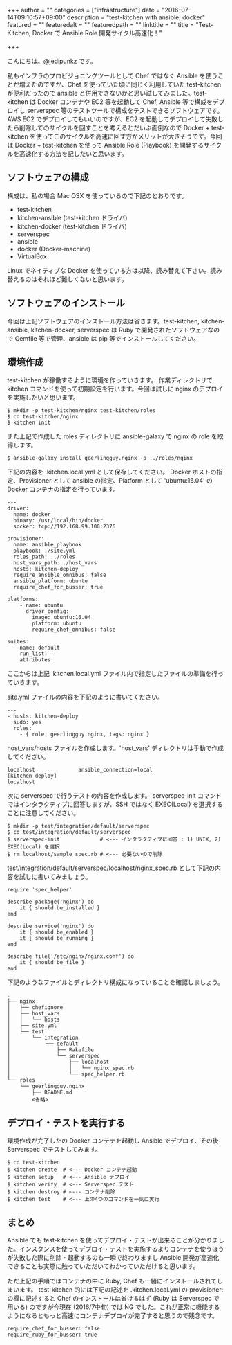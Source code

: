 +++
author = ""
categories = ["infrastructure"]
date = "2016-07-14T09:10:57+09:00"
description = "test-kitchen with ansible, docker"
featured = ""
featuredalt = ""
featuredpath = ""
linktitle = ""
title = "Test-Kitchen, Docker で Ansible Role 開発サイクル高速化！"

+++

こんにちは。<a href="https://twitter.com/jedipunkz">@jedipunkz</a> です。

私もインフラのプロビジョニングツールとして Chef ではなく Ansible を使うことが増えたのですが、Chef を使っていた頃に同じく利用していた test-kitchen が便利だったので ansible と併用できないかと思い試してみました。test-kitchen は Docker コンテナや EC2 等を起動して Chef, Ansible 等で構成をデプロイし serverspec 等のテストツールで構成をテストできるソフトウェアです。AWS EC2 でデプロイしてもいいのですが、EC2 を起動してデプロイして失敗したら削除してのサイクルを回すことを考えるとだいぶ面倒なので Docker + test-kitchen を使ってこのサイクルを高速に回す方がメリットが大きそうです。今回は Docker + test-kitchen を使って Ansible Role (Playbook) を開発するサイクルを高速化する方法を記したいと思います。

ソフトウェアの構成
----

構成は、私の場合 Mac OSX を使っているので下記のとおりです。

* test-kitchen
* kitchen-ansible (test-kitchen ドライバ)
* kitchen-docker (test-kitchen ドライバ)
* serverspec
* ansible
* docker (Docker-machine)
* VirtualBox

Linux でネイティブな Docker を使っている方は以降、読み替えて下さい。読み替えるのはそれほど難しくないと思います。

ソフトウェアのインストール
----

今回は上記ソフトウェアのインストール方法は省きます。test-kitchen, kitchen-ansible, kitchen-docker, serverspec は Ruby で開発されたソフトウェアなので Gemfile 等で管理、ansible は pip 等でインストールしてください。

環境作成
----

test-kitchen が稼働するように環境を作っていきます。
作業ディレクトリで kitchen コマンドを使って初期設定を行います。今回は試しに nginx のデプロイを実施したいと思います。

```
$ mkdir -p test-kitchen/nginx test-kitchen/roles
$ cd test-kitchen/nginx
$ kitchen init
```

また上記で作成した roles ディレクトリに ansible-galaxy で nginx の role を取得します。

```
$ ansible-galaxy install geerlingguy.nginx -p ../roles/nginx
```

下記の内容を .kitchen.local.yml として保存してください。
Docker ホストの指定、Provisioner として ansible の指定、Platform として 'ubuntu:16.04' の Docker コンテナの指定を行っています。

```
---
driver:
  name: docker
  binary: /usr/local/bin/docker
  socker: tcp://192.168.99.100:2376

provisioner:
  name: ansible_playbook
  playbook: ./site.yml
  roles_path: ../roles
  host_vars_path: ./host_vars
  hosts: kitchen-deploy
  require_ansible_omnibus: false
  ansible_platform: ubuntu
  require_chef_for_busser: true

platforms:
    - name: ubuntu
      driver_config:
        image: ubuntu:16.04
        platform: ubuntu
        require_chef_omnibus: false

suites:
  - name: default
    run_list:
    attributes:
```

ここからは上記 .kitchen.local.yml ファイル内で指定したファイルの準備を行っていきます。

site.yml ファイルの内容を下記のように書いてください。

```
---
- hosts: kitchen-deploy
  sudo: yes
  roles:
    - { role: geerlingguy.nginx, tags: nginx }
```

host_vars/hosts ファイルを作成します。'host_vars' ディレクトリは手動で作成してください。

```
localhost              ansible_connection=local
[kitchen-deploy]
localhost
```

次に serverspec で行うテストの内容を作成します。
serverspec-init コマンドではインタラクティブに回答しますが、SSH ではなく EXEC(Local) を選択することに注意してください。

```
$ mkdir -p test/integration/default/serverspec
$ cd test/integration/default/serverspec
$ serverspec-init             # <--- インタラクティブに回答 : 1) UNIX, 2) EXEC(Local) を選択
$ rm localhost/sample_spec.rb # <--- 必要ないので削除
```

test/integration/default/serverspec/localhost/nginx_spec.rb として下記の内容を試しに書いてみましょう。

```
require 'spec_helper'

describe package('nginx') do
    it { should be_installed }
end

describe service('nginx') do
    it { should be_enabled }
    it { should be_running }
end

describe file('/etc/nginx/nginx.conf') do
    it { should be_file }
end
```

下記のようなファイルとディレクトリ構成になっていることを確認しましょう。

```
.
├── nginx
│   ├── chefignore
│   ├── host_vars
│   │   └── hosts
│   ├── site.yml
│   └── test
│       └── integration
│           └── default
│               ├── Rakefile
│               └── serverspec
│                   ├── localhost
│                   │   └── nginx_spec.rb
│                   └── spec_helper.rb
└── roles
    └── geerlingguy.nginx
        ├── README.md
        <省略>
```

デプロイ・テストを実行する
----

環境作成が完了したの Docker コンテナを起動し Ansible でデプロイ、その後 Serverspec でテストしてみます。

```
$ cd test-kitchen
$ kitchen create  # <--- Docker コンテナ起動
$ kitchen setup   # <--- Ansible デプロイ
$ kitchen verify  # <--- Serverspec テスト
$ kitchen destroy # <--- コンテナ削除
$ kitchen test    # <--- 上の4つのコマンドを一気に実行
```

まとめ
----

Ansible でも test-kitchen を使ってデプロイ・テストが出来ることが分かりました。インスタンスを使ってデプロイ・テストを実施するよりコンテナを使うほうが失敗した際に削除・起動するのも一瞬で終わりますし Ansible 開発が高速化できることも実際に触っていただいてわかっていただけると思います。

ただ上記の手順ではコンテナの中に Ruby, Chef も一緒にインストールされてしまいます。
test-kitchen 的には下記の記述を .kitchen.local.yml の provisioner: の欄に記述すると Chef のインストールは省けるはず (Ruby は Serverspec で用いる) のですが今現在 (2016/7中旬) では NG でした。これが正常に機能するようになるともっと高速にコンテナデプロイが完了すると思うので残念です。

```
require_chef_for_busser: false
require_ruby_for_busser: true
```

